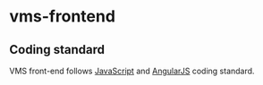 # vms-frontend

## Coding standard

VMS front-end follows [JavaScript](https://google-styleguide.googlecode.com/svn/trunk/javascriptguide.xml) and [AngularJS](https://github.com/johnpapa/angular-styleguide) coding standard.
